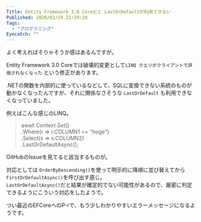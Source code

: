 ```yaml
---
Title: Entity Framework 3.0 Coreだと LastOrDefaultが利用できない
Published: 2020/02/19 21:29:20
Tags:
  - "プログラミング"
Eyecatch: ""
---
```

よく考えればそりゃそうか感はあるんですが。  

Entity Framework 3.0 Coreでは破壊的変更として`LINQ クエリがクライアントで評価されなくなった` という修正があります。  



<?# OEmbed "https://docs.microsoft.com/ja-jp/ef/core/what-is-new/ef-core-3.0/breaking-changes#linq-queries-are-no-longer-evaluated-on-the-client" /?>



.NETの関数を内部的に使っているなどして、SQLに変換できない系統のものが動かなくなったんですが、それに関係なさそうな `LastOrDefault` も利用できなくなっていました。  

例えばこんな感じのLINQ。  

> await Context.Set<TBL>()  
>     .Where(r => r.COLUMN1 == "hoge")  
>     .Select(s => s.COLUMN2)  
>     .LastOrDefaultAsync();  

GitHubのIssueを見てると該当するものが。  

<?# OEmbed "https://github.com/dotnet/efcore/issues/19583" /?>

対応としては `OrderByDescending()`を使って明示的に降順に並び替えてから`FirstOrDefaultAsync()`を呼び出す感じ。  
`LastOrDefaultAsync()`だと結果が確定的でない可能性があるので、厳密に判定できるようにこういう対応をしたようで。  

つい最近のEFCoreへのP-rで、もう少しわかりやすいエラーメッセージになるようです。  

<?# OEmbed "https://github.com/dotnet/efcore/pull/19773" /?>

